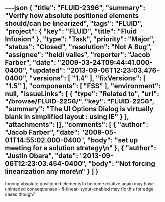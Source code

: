 ---json
{
  "title": "FLUID-2396",
  "summary": "Verify how absolute positioned elements should/can be linearized",
  "tags": "FLUID",
  "project": {
    "key": "FLUID",
    "title": "Fluid Infusion"
  },
  "type": "Task",
  "priority": "Major",
  "status": "Closed",
  "resolution": "Not A Bug",
  "assignee": "heidi valles",
  "reporter": "Jacob Farber",
  "date": "2009-03-24T09:44:41.000-0400",
  "updated": "2013-09-06T12:23:03.476-0400",
  "versions": [
    "1.4"
  ],
  "fixVersions": [
    "1.5"
  ],
  "components": [
    "FSS"
  ],
  "environment": null,
  "issueLinks": [
    {
      "type": "Related to",
      "url": "/browse/FLUID-2258/",
      "key": "FLUID-2258",
      "summary": "The UI Options Dialog is virtually blank in simplified layout : using IE"
    }
  ],
  "attachments": [],
  "comments": [
    {
      "author": "Jacob Farber",
      "date": "2009-05-01T14:55:02.000-0400",
      "body": "set up meeting for a solution strategy\n"
    },
    {
      "author": "Justin Obara",
      "date": "2013-09-06T12:23:03.454-0400",
      "body": "Not forcing linearization any more\n"
    }
  ]
}
---
forcing absolute positioned elements to become relative again may have uninteded consequenses - fl-linear-layout-enabled may fix this for edge cases though?

        